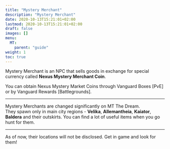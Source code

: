 ```yaml
---
title: "Mystery Merchant"
description: "Mystery Merchant"
date: 2020-10-13T15:21:01+02:00
lastmod: 2020-10-13T15:21:01+02:00
draft: false
images: []
menu:
  MT:
    parent: "guide"
weight: 1
toc: true
---
```


Mystery Merchant is an NPC that sells goods in exchange for special currency called **Nexus Mystery Merchant Coin**.<br>

You can obtain Nexus Mystery Market Coins through Vanguard Boxes [PvE] or by Vanguard Rewards [Battlegrounds].
<hr/>

Mystery Merchants are changed significantly on MT The Dream.<br>They spawn only in main city regions - **Velika**, **Allemantheia**, **Kaiator**, **Baldera** and their outskirts.
You can find a lot of useful items when you go hunt for them.

<hr/>

As of now, their locations will not be disclosed. Get in game and look for them!